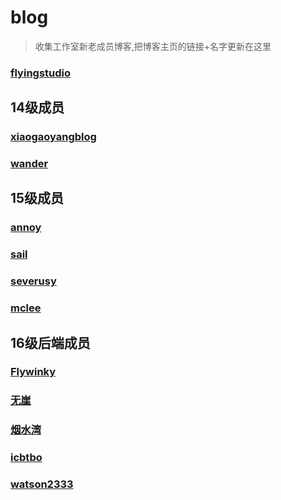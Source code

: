 # blog
>收集工作室新老成员博客,把博客主页的链接+名字更新在这里

### [flyingstudio](http://blog.flyingstudio.online/)

## 14级成员
### [xiaogaoyangblog](https://blog.xgy666.cn/)
### [wander](http://wander.leanote.com/) 

## 15级成员
### [annoy](http://www.cumter.cn/)  
### [sail](http://www.sail.name/)  
### [severusy](https://severusy.github.io/)
### [mclee](http://blog.leanote.com/mclee)


## 16级后端成员
### [Flywinky](http://flywinky.top/)
### [无崖](http://wuya00.top/)
### [烟水湾](https://qzdchw.github.io/)
### [icbtbo](https://icbtbo.github.io/)
### [watson2333](https://watson2333.github.io/)


